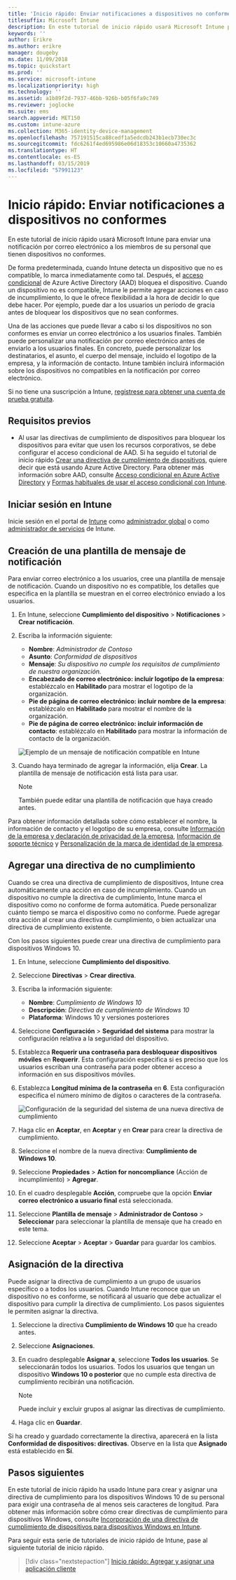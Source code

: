 ```yaml
---
title: 'Inicio rápido: Enviar notificaciones a dispositivos no conformes'
titlesuffix: Microsoft Intune
description: En este tutorial de inicio rápido usará Microsoft Intune para enviar notificaciones por correo electrónico a dispositivos no conformes.
keywords: ''
author: Erikre
ms.author: erikre
manager: dougeby
ms.date: 11/09/2018
ms.topic: quickstart
ms.prod: ''
ms.service: microsoft-intune
ms.localizationpriority: high
ms.technology: ''
ms.assetid: a1b89f2d-7937-46bb-926b-b05f6fa9c749
ms.reviewer: joglocke
ms.suite: ems
search.appverid: MET150
ms.custom: intune-azure
ms.collection: M365-identity-device-management
ms.openlocfilehash: 757191515ca88cedf1a5edcdb243b1ecb730ec3c
ms.sourcegitcommit: fdc6261f4ed695986e06d18353c10660a4735362
ms.translationtype: HT
ms.contentlocale: es-ES
ms.lasthandoff: 03/15/2019
ms.locfileid: "57991123"
---
```

# <a name="quickstart-send-notifications-to-noncompliant-devices"></a>Inicio rápido: Enviar notificaciones a dispositivos no conformes

En este tutorial de inicio rápido usará Microsoft Intune para enviar una notificación por correo electrónico a los miembros de su personal que tienen dispositivos no conformes.

De forma predeterminada, cuando Intune detecta un dispositivo que no es compatible, lo marca inmediatamente como tal. Después, el [acceso condicional](https://docs.microsoft.com/azure/active-directory/active-directory-conditional-access-azure-portal) de Azure Active Directory (AAD) bloquea el dispositivo. Cuando un dispositivo no es compatible, Intune le permite agregar acciones en caso de incumplimiento, lo que le ofrece flexibilidad a la hora de decidir lo que debe hacer. Por ejemplo, puede dar a los usuarios un período de gracia antes de bloquear los dispositivos que no sean conformes.

Una de las acciones que puede llevar a cabo si los dispositivos no son conformes es enviar un correo electrónico a los usuarios finales. También puede personalizar una notificación por correo electrónico antes de enviarlo a los usuarios finales. En concreto, puede personalizar los destinatarios, el asunto, el cuerpo del mensaje, incluido el logotipo de la empresa, y la información de contacto. Intune también incluirá información sobre los dispositivos no compatibles en la notificación por correo electrónico.

Si no tiene una suscripción a Intune, [regístrese para obtener una cuenta de prueba gratuita](free-trial-sign-up.md).

## <a name="prerequisites"></a>Requisitos previos
- Al usar las directivas de cumplimiento de dispositivos para bloquear los dispositivos para evitar que usen los recursos corporativos, se debe configurar el acceso condicional de AAD. Si ha seguido el tutorial de inicio rápido [Crear una directiva de cumplimiento de dispositivos](quickstart-set-password-length-android.md), quiere decir que está usando Azure Active Directory. Para obtener más información sobre AAD, consulte [Acceso condicional en Azure Active Directory](https://docs.microsoft.com/azure/active-directory/active-directory-conditional-access-azure-portal) y [Formas habituales de usar el acceso condicional con Intune](conditional-access-intune-common-ways-use.md).

## <a name="sign-in-to-intune"></a>Iniciar sesión en Intune

Inicie sesión en el portal de [Intune](https://aka.ms/intuneportal) como [administrador global](users-add.md#types-of-administrators) o como [administrador de servicios](users-add.md#types-of-administrators) de Intune. 

## <a name="create-a-notification-message-template"></a>Creación de una plantilla de mensaje de notificación

Para enviar correo electrónico a los usuarios, cree una plantilla de mensaje de notificación. Cuando un dispositivo no es compatible, los detalles que especifica en la plantilla se muestran en el correo electrónico enviado a los usuarios.

1. En Intune, seleccione **Cumplimiento del dispositivo** > **Notificaciones** > **Crear notificación**. 
2. Escriba la información siguiente:

   - **Nombre**: *Administrador de Contoso*
   - **Asunto**: *Conformidad de dispositivos*
   - **Mensaje**: *Su dispositivo no cumple los requisitos de cumplimiento de nuestra organización.*
   - **Encabezado de correo electrónico: incluir logotipo de la empresa**: establézcalo en **Habilitado** para mostrar el logotipo de la organización.
   - **Pie de página de correo electrónico: incluir nombre de la empresa**: establézcalo en **Habilitado** para mostrar el nombre de la organización.
   - **Pie de página de correo electrónico: incluir información de contacto**: establézcalo en **Habilitado** para mostrar la información de contacto de la organización.

   ![Ejemplo de un mensaje de notificación compatible en Intune](./media/quickstart-send-notification-01.png)

3. Cuando haya terminado de agregar la información, elija **Crear**. La plantilla de mensaje de notificación está lista para usar.

    > [!NOTE]
    > También puede editar una plantilla de notificación que haya creado antes.

Para obtener información detallada sobre cómo establecer el nombre, la información de contacto y el logotipo de su empresa, consulte [Información de la empresa y declaración de privacidad de la empresa](company-portal-app.md#company-information-and-privacy-statement), [Información de soporte técnico](company-portal-app.md#support-information) y [Personalización de la marca de identidad de la empresa](company-portal-app.md#company-identity-branding-customization). 

## <a name="add-a-noncompliance-policy"></a>Agregar una directiva de no cumplimiento

Cuando se crea una directiva de cumplimiento de dispositivos, Intune crea automáticamente una acción en caso de incumplimiento. Cuando un dispositivo no cumple la directiva de cumplimiento, Intune marca el dispositivo como no conforme de forma automática. Puede personalizar cuánto tiempo se marca el dispositivo como no conforme. Puede agregar otra acción al crear una directiva de cumplimiento, o bien actualizar una directiva de cumplimiento existente. 

Con los pasos siguientes puede crear una directiva de cumplimiento para dispositivos Windows 10.

1. En Intune, seleccione **Cumplimiento del dispositivo**.
2. Seleccione **Directivas** > **Crear directiva**.
3. Escriba la información siguiente:

   - **Nombre**: *Cumplimiento de Windows 10*
   - **Descripción**: *Directiva de cumplimiento de Windows 10*
   - **Plataforma**: Windows 10 y versiones posteriores

4. Seleccione **Configuración** > **Seguridad del sistema** para mostrar la configuración relativa a la seguridad del dispositivo.
5. Establezca **Requerir una contraseña para desbloquear dispositivos móviles** en **Requerir**. Esta configuración especifica si es preciso que los usuarios escriban una contraseña para poder obtener acceso a información en sus dispositivos móviles. 
6. Establezca **Longitud mínima de la contraseña** en **6**. Esta configuración especifica el número mínimo de dígitos o caracteres de la contraseña.

    ![Configuración de la seguridad del sistema de una nueva directiva de cumplimiento](./media/quickstart-send-notification-02.png) 

7. Haga clic en **Aceptar**, en **Aceptar** y en **Crear** para crear la directiva de cumplimiento.
8. Seleccione el nombre de la nueva directiva: **Cumplimiento de Windows 10**.
9. Seleccione **Propiedades** > **Action for noncompliance** (Acción de incumplimiento)  > **Agregar**.
10. En el cuadro desplegable **Acción**, compruebe que la opción **Enviar correo electrónico a usuario final** está seleccionada.
11. Seleccione **Plantilla de mensaje** > **Administrador de Contoso** > **Seleccionar** para seleccionar la plantilla de mensaje que ha creado en este tema.
12. Seleccione **Aceptar** > **Aceptar** > **Guardar** para guardar los cambios.

## <a name="assign-the-policy"></a>Asignación de la directiva

Puede asignar la directiva de cumplimiento a un grupo de usuarios específico o a todos los usuarios. Cuando Intune reconoce que un dispositivo no es conforme, se notificará al usuario que debe actualizar el dispositivo para cumplir la directiva de cumplimiento. Los pasos siguientes le permiten asignar la directiva.

1. Seleccione la directiva **Cumplimiento de Windows 10** que ha creado antes.
2. Seleccione **Asignaciones**.
3. En cuadro desplegable **Asignar a**, seleccione **Todos los usuarios**. Se seleccionarán todos los usuarios. Todos los usuarios que tengan un dispositivo **Windows 10 o posterior** que no cumple esta directiva de cumplimiento recibirán una notificación.

    > [!NOTE]
    > Puede incluir y excluir grupos al asignar las directivas de cumplimiento.

4. Haga clic en **Guardar**.

Si ha creado y guardado correctamente la directiva, aparecerá en la lista **Conformidad de dispositivos: directivas**. Observe en la lista que **Asignado** está establecido en **Sí**.

## <a name="next-steps"></a>Pasos siguientes

En este tutorial de inicio rápido ha usado Intune para crear y asignar una directiva de cumplimiento para los dispositivos Windows 10 de su personal para exigir una contraseña de al menos seis caracteres de longitud. Para obtener más información sobre cómo crear directivas de cumplimiento para dispositivos Windows, consulte [Incorporación de una directiva de cumplimiento de dispositivos para dispositivos Windows en Intune](compliance-policy-create-windows.md).

Para seguir esta serie de tutoriales de inicio rápido de Intune, pase al siguiente tutorial de inicio rápido.

> [!div class="nextstepaction"]
> [Inicio rápido: Agregar y asignar una aplicación cliente](quickstart-add-assign-app.md)
